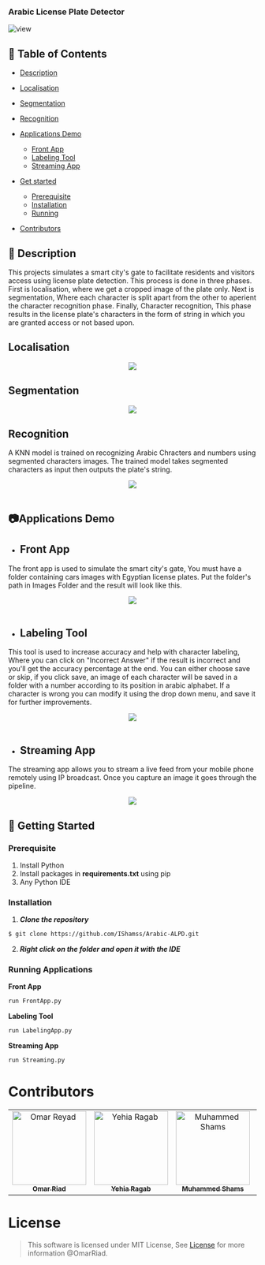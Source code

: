 ### Arabic License Plate Detector

![view](media/gate.png)

## 📝 Table of Contents

- [Description](#-description)
- [Localisation](#localisation)
- [Segmentation](#segmentation)
- [Recognition](#Recognition)
- [Applications Demo](#applications-demo)
    - [Front App](#front-app)
    - [Labeling Tool](#labeling-tool)
    - [Streaming App](#streaming-app)

- [Get started](#-getting-started)
  - [Prerequisite](#prerequisite)
  - [Installation](#installation)
  - [Running](#running-applications)
- [Contributors](#contributors)

##  📙 Description 


This projects simulates a smart city's gate to facilitate residents and visitors access using license plate detection. This process is done in three phases. First is localisation, where we get a cropped image of the plate only. Next is segmentation, Where each character is split apart from the other to aperient the character recognition phase. Finally, Character recognition, This phase results in the license plate's characters in the form of string in which you are granted access or not based upon.

## Localisation

<p align="center">
  <img src="./media/locate.png">

## Segmentation

<p align="center">
  <img src="./media/segment.jpg">

## Recognition
A KNN model is trained on recognizing Arabic Chracters and numbers using segmented characters images. The trained model takes segmented characters as input then outputs the plate's string.
<p align="center">
  <img src="./media/rec.PNG">
  <br><br>

## 📷Applications Demo
- ## Front App
The front app is used to simulate the smart city's gate, You must have a folder containing cars images with Egyptian license plates. Put the folder's path in Images Folder and the result will look like this. 
<p align="center">
  <img src="./media/front.jpeg">
  <br><br>

- ## Labeling Tool
This tool is used to increase accuracy and help with character labeling, Where you can click on "Incorrect Answer" if the result is incorrect and you'll get the accuracy percentage at the end. You can either choose save or skip, if you click save, an image of each character will be saved in a folder with a number according to its position in arabic alphabet. If a character is wrong you can modify it using the drop down menu, and save it for further improvements.

<p align="center">
  <img src="./media/Label.jpeg">
  <br><br>

- ## Streaming App
The streaming app  allows you to stream a live feed from your mobile phone remotely using IP broadcast. Once you capture an image it goes through the pipeline.

<p align="center">

  <img src="./media/stream.gif">


## 🏁 Getting Started
### Prerequisite 

1. Install Python
2. Install packages in **requirements.txt** using pip
3. Any Python IDE 

### Installation 

1. **_Clone the repository_**

```sh
$ git clone https://github.com/IShamss/Arabic-ALPD.git
```

2. **_Right click on the folder and open it with the IDE_**

### Running Applications

**Front App**

```sh
run FrontApp.py
```
**Labeling Tool**

```sh
run LabelingApp.py
```
**Streaming App**

```sh
run Streaming.py
```

# Contributors

<table>
  <tr>
    <td align="center">
    <a href="https://github.ibm.com/Omar-Ahmed1" target="_black">
    <img src="https://avatars.github.ibm.com/u/368413?s=460" width="150px;" alt="Omar Reyad"/>
    <br />
    <sub><b>Omar Riad</b></sub></a>
    </td>
    <td align="center">
    <a href="https://github.ibm.com/Yehia-Ragab" target="_black">
    <img src="https://avatars.github.ibm.com/u/406749?s=460" width="150px;" alt="Yehia Ragab"/>
    <br />
    <sub><b>Yehia Ragab</b></sub></a>
    </td>
    <td align="center">
    <a href="https://github.ibm.com/Mohamed-Shams" target="_black">
    <img src="https://avatars.github.ibm.com/u/407102?s=460" width="150px;" alt="Muhammed Shams"/>
    <br />
    <sub><b>Muhammed Shams</b></sub></a>
    </td>
    <td align="center">
    <a href="https://github.ibm.com/Ziad-Muhammed" target="_black">
    <img src="https://avatars.github.ibm.com/u/406748?s=460&u=2c39d4781105767020864b2e7687300c9fb96dd4" width="150px;" alt="Ziad Sherif"/>
    <br />
    <sub><b>Ziad Sherif</b></sub></a>
    </td>
    <td align="center">
    <a href="https://github.ibm.com/Ahmed-Ashraf" target="_black">
    <img src="https://avatars.github.ibm.com/u/407338?s=460" width="150px;" alt="Ahmed Ashraf"/>
    <br />
    <sub><b>Ahmed Ashraf</b></sub></a>
    </td>
 <td align="center">
    <a href="https://github.ibm.com/Ziad-Khaled" target="_black">
    <img src="https://avatars.github.ibm.com/u/407341?s=460" width="150px;" alt="Ziad Khaled"/>
    <br />
    <sub><b>Ziad Khaled</b></sub></a>
    </td>
    
  </tr>
 </table>

# License

> This software is licensed under MIT License, See [License]() for more information @OmarRiad.



